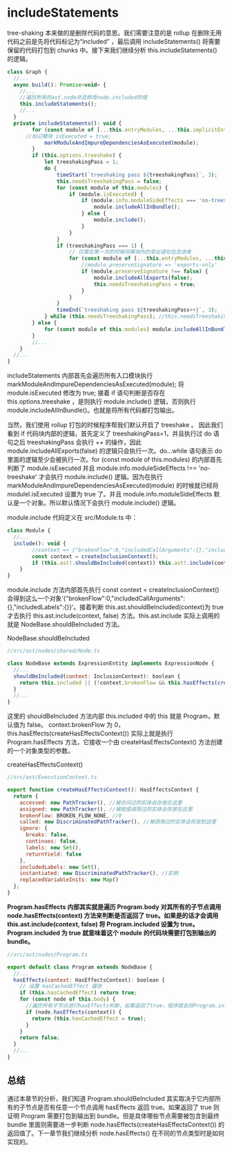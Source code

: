 # includeStatements

tree-shaking 本来做的是删除代码的意思。我们需要注意的是 rollup 在删除无用代码之前是先将代码标记为“included” ，最后调用 includeStatements() 将需要保留的代码打包到 chunks 中。接下来我们继续分析 this.includeStatements() 的逻辑。

```js
class Graph {
  //...
  async build(): Promise<void> {
    //...
    //遍历所有的ast.node并且修改node.included的值
    this.includeStatements();
    //...
  }
  private includeStatements(): void {
		for (const module of [...this.entryModules, ...this.implicitEntryModules]) {
      //标记模块 isExecuted = true;
			markModuleAndImpureDependenciesAsExecuted(module);
		}
		if (this.options.treeshake) {
			let treeshakingPass = 1;
			do {
				timeStart(`treeshaking pass ${treeshakingPass}`, 3);
				this.needsTreeshakingPass = false;
				for (const module of this.modules) {
					if (module.isExecuted) {
						if (module.info.moduleSideEffects === 'no-treeshake') {
							module.includeAllInBundle();
						} else {
							module.include();
						}
					}
				}
				if (treeshakingPass === 1) {
					// 仅需在第一次的时候将模块内的导出语句包含进来
					for (const module of [...this.entryModules, ...this.implicitEntryModules]) {
						//module.preserveSignature => 'exports-only'
						if (module.preserveSignature !== false) {
							module.includeAllExports(false);
							this.needsTreeshakingPass = true;
						}
					}
				}
				timeEnd(`treeshaking pass ${treeshakingPass++}`, 3);
			} while (this.needsTreeshakingPass); //this.needsTreeshakingPass为true的时候才会继续执行treeShaking逻辑
		} else {
			for (const module of this.modules) module.includeAllInBundle();
		}
		//...
	}
  //...
}
```

includeStatements 内部首先会遍历所有入口模块执行 markModuleAndImpureDependenciesAsExecuted(module); 将 module.isExecuted 修改为 true; 接着 if 语句判断是否存在 this.options.treeshake ，是则执行 module.include() 逻辑，否则执行 module.includeAllInBundle()。也就是将所有代码都打包输出。

当然，我们使用 rollup 打包的时候程序帮我们默认开启了 treeshake 。 因此我们看到 if 代码块内部的逻辑，首先定义了 treeshakingPass=1，并且执行过 do 语句之后 treeshakingPass 会执行 ++ 的操作，因此 module.includeAllExports(false) 的逻辑只会执行一次。do...while 语句表示 do 里面的逻辑至少会被执行一次。for (const module of this.modules) 的内部首先判断了 module.isExecuted 并且 module.info.moduleSideEffects !== 'no-treeshake' 才会执行 module.include() 逻辑。因为在执行 markModuleAndImpureDependenciesAsExecuted(module) 的时候就已经将 modulel.isExecuted 设置为 true 了。并且 module.info.moduleSideEffects 默认是一个对象。所以默认情况下会执行 module.include() 逻辑。

module.include 代码定义在 src/Module.ts 中：

```js
class Module {
  //...
  include(): void {
		//context => {"brokenFlow":0,"includedCallArguments":{},"includedLabels":{}}
		const context = createInclusionContext();
		if (this.ast!.shouldBeIncluded(context)) this.ast!.include(context, false);
	}
}
```

module.include 方法内部首先执行 const context = createInclusionContext() 会得到这么一个对象‘{"brokenFlow":0,"includedCallArguments":{},"includedLabels":{\}}’。接着判断 this.ast.shouldBeIncluded(context)为 true 才去执行 this.ast.include(context, false) 方法。this.ast.include 实际上调用的就是 NodeBase.shouldBeIncluded 方法。

NodeBase.shouldBeIncluded

```js
//src/ast/nodes/shared/Node.ts

class NodeBase extends ExpressionEntity implements ExpressionNode {
  //...
  shouldBeIncluded(context: InclusionContext): boolean {
    return this.included || (!context.brokenFlow && this.hasEffects(createHasEffectsContext()));
  }
  //...
}
```

这里的 shouldBeIncluded 方法内部 this.included 中的 this 就是 Program，默认值为 false。 context.brokenFlow 为 0，this.hasEffects(createHasEffectsContext()) 实际上就是执行 Program.hasEffects 方法，它接收一个由 createHasEffectsContext() 方法创建的一个对象类型的参数。

createHasEffectsContext()

```js
//src/ast/ExecutionContext.ts

export function createHasEffectsContext(): HasEffectsContext {
  return {
    accessed: new PathTracker(), //被访问过的实体会存放在这里
    assigned: new PathTracker(), //被赋值调用过的实体会存放在这里
    brokenFlow: BROKEN_FLOW_NONE, //0
    called: new DiscriminatedPathTracker(), //被调用过的实体会存放到这里
    ignore: {
      breaks: false,
      continues: false,
      labels: new Set(),
      returnYield: false
    },
    includedLabels: new Set(),
    instantiated: new DiscriminatedPathTracker(), //实例
    replacedVariableInits: new Map()
  };
}
```

**Program.hasEffects 内部其实就是遍历 Program.body 对其所有的子节点调用 node.hasEffects(context) 方法来判断是否返回了 true。如果是的话才会调用 this.ast.include(context, false) 将 Program.included 设置为 true。Program.included 为 true 就意味着这个 module 的代码块需要打包到输出的 bundle。**

```js
//src/ast/nodes/Program.ts

export default class Program extends NodeBase {
  //...
  hasEffects(context: HasEffectsContext): boolean {
    // 设置 hasCachedEffect 缓存
    if (this.hasCachedEffect) return true;
    for (const node of this.body) {
      //遍历所有子节点进行hasEffects判断，如果返回了true，程序就会将Program.included设置为true。
      if (node.hasEffects(context)) {
        return (this.hasCachedEffect = true);
      }
    }
    return false;
  }
  //...
}
```

## 总结

通过本章节的分析，我们知道 Program.shouldBeIncluded 其实取决于它内部所有的子节点是否有任意一个节点调用 hasEffects 返回 true。如果返回了 true 则证明 Program 需要打包到输出到 bundle。但是具体哪些节点需要被包含到最终 bundle 里面则需要进一步判断 node.hasEffects(createHasEffectsContext()) 的返回值了。下一章节我们继续分析 node.hasEffects() 在不同的节点类型时是如何实现的。
